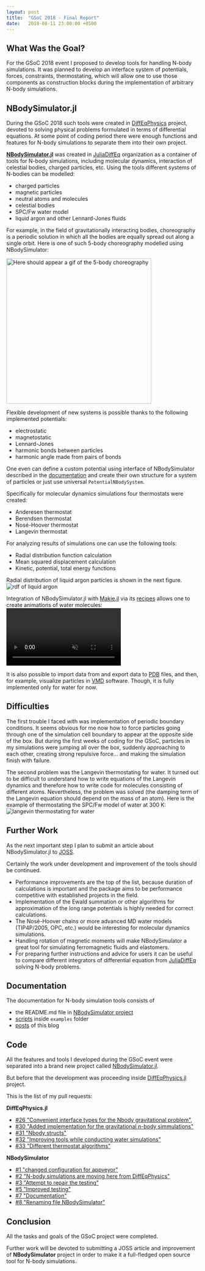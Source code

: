 ```yaml
---
layout: post
title:  "GSoC 2018 - Final Report"
date:   2018-08-11 23:00:00 +0500
---
```


<script type="text/javascript" async
  src="https://cdnjs.cloudflare.com/ajax/libs/mathjax/2.7.4/latest.js?config=TeX-MML-AM_CHTML">
</script>

[link_to_NBodySimulator]: https://github.com/JuliaDiffEq/NBodySimulator.jl
[link_to_DiffEqPhysics]: https://github.com/JuliaDiffEq/DiffEqPhysics.jl
[link_to_JuliaDiffEq]: https://github.com/JuliaDiffEq

## What Was the Goal?
For the GSoC 2018 event I proposed to develop tools for handling N-body simulations. It was planned to develop an interface system of potentials, forces, constraints, thermostating, which will allow one to use those components as construction blocks during the implementation of arbitrary N-body simulations.

## NBodySimulator.jl
During the GSoC 2018 such tools were created in [DiffEqPhysics][link_to_DiffEqPhysics] project, devoted to solving physical problems formulated in terms of differential equations. At some point of coding period there were enough functions and features for N-body simulations to separate them into their own project.

[**NBodySimulator.jl**][link_to_NBodySimulator] was created in [JuliaDiffEq][link_to_JuliaDiffEq] organization as a container of tools for N-body simulations, including molecular dynamics, interaction of celestial bodies, charged particles, etc. Using the tools different systems of N-bodies can be modelled:
- charged particles
- magnetic particles
- neutral atoms and molecules
- celestial bodies
- SPC/Fw water model
- liquid argon and other Lennard-Jones fluids

For example, in the field of gravitationally interacting bodies, choreography is a periodic solution in which all the bodies are equally spread out along a single orbit. Here is one of such 5-body choreography modelled using NBodySimulator:

<img src="https://user-images.githubusercontent.com/16945627/44007423-8e36059a-9eae-11e8-8b4e-e76459ccc1a0.gif" alt="Here should appear a gif of the 5-body choreography" width="380"/>

Flexible development of new systems is possible thanks to the following implemented potentials:
- electrostatic
- magnetostatic
- Lennard-Jones
- harmonic bonds between particles
- harmonic angle made from pairs of bonds

One even can define a custom potential using interface of NBodySimulator described in the [documentation](https://github.com/JuliaDiffEq/NBodySimulator.jl/blob/master/README.md) and create their own structure for a system of particles or just use universal `PotentialNBodySystem`.

Specifically for molecular dynamics simulations four thermostats were created:
- Anderesen thermostat
- Berendsen thermostat
- Nosé-Hoover thermostat
- Langevin thermostat

For analyzing results of simulations one can use the following tools:
- Radial distribution function calculation
- Mean squared displacement calculation
- Kinetic, potential, total energy functions

Radial distribution of liquid argon particles is shown in the next figure.
![rdf of liquid argon](https://user-images.githubusercontent.com/16945627/44006432-c86272e6-9e9d-11e8-92fd-3d539f07ed59.png)

Integration of NBodySimulator.jl with [Makie.jl](https://github.com/JuliaPlots/Makie.jl) via its [recipes](http://makie.juliaplots.org/stable/examples-meshscatter.html#Type-recipe-for-molecule-simulation-1) allows one to create animations of water molecules:
<video controls="" autoplay="" loop="" muted="">
      <source src="http://makie.juliaplots.org/stable/media\type_recipe_for_molecule_simulation.mp4" type="video/mp4">
      Your browser does not support mp4. Please use a modern browser like Chrome or Firefox.
</video>

It is also possible to import data from and export data to [PDB](https://en.wikipedia.org/wiki/Protein_Data_Bank_(file_format)) files, and then, for example, visualize particles in [VMD](http://www.ks.uiuc.edu/Research/vmd/) software. Though, it is fully implemented only for water for now.

## Difficulties
The first trouble I faced with was implementation of periodic boundary conditions. It seems obvious for me now how to force particles going through one of the simulation cell boundary to appear at the opposite side of the box. But during the first weeks of coding for the GSoC, particles in my simulations were jumping all over the box, suddenly approaching to each other, creating strong repulsive force... and making the simulation finish with failure.

The second problem was the Langevin thermostating for water. It turned out to be difficult to understand how to write equations of the Langevin dynamics and therefore how to write code for molecules consisting of different atoms. Nevertheless, the problem was solved (the damping term of the Langevin equation should depend on the mass of an atom). Here is the example of thermostating the SPC/Fw model of water at 300 K:
![langevin thermostating for water](https://user-images.githubusercontent.com/16945627/44005987-c17556f4-9e95-11e8-9324-0d56ee3e74d3.png)

## Further Work
As the next important step I plan to submit an article about NBodySimulator.jl to [JOSS](http://joss.theoj.org/about#about).

Certainly the work under development and improvement of the tools should be continued.
- Performance improvements are the top of the list, because duration of calculations is important and the package aims to be performance competitive with established projects in the field.
- Implementation of the Ewald summation or other algorithms for approximation of the long range potentials is highly needed for correct calculations.
- The Nosé-Hoover chains or more advanced MD water models (TIP4P/2005, OPC, etc.) would be interesting for molecular dynamics simulations.
- Handling rotation of magnetic moments will make NBodySimulator a great tool for simulating ferromagnetic fluids and elastomers.
- For preparing further instructions and advice for users it can be useful to compare different integrators of differential equation from [JuliaDiffEq][link_to_JuliaDiffEq] solving N-body problems.

## Documentation
The documentation for N-body simulation tools consists of 
- the README.md file in [NBodySimulator project][link_to_NBodySimulator]
- [scripts](https://github.com/JuliaDiffEq/NBodySimulator.jl/tree/master/examples) inside `examples` folder
- [posts](https://mikhail-vaganov.github.io/gsoc-2018-blog/) of this blog 

## Code
All the features and tools I developed during the GSoC event were separated into a brand new project called [NBodySimulator.jl][link_to_NBodySimulator].

But before that the development was proceeding inside [DiffEqPhysics.jl][link_to_DiffEqPhysics] project.

This is the list of my pull requests:

**DiffEqPhysics.jl**
- [#26 "Convenient interface types for the Nbody gravitational problem"](https://github.com/JuliaDiffEq/DiffEqPhysics.jl/pull/26), 
- [#30 "Added implementation for the gravitational n-body simmulations"](https://github.com/JuliaDiffEq/DiffEqPhysics.jl/pull/30)
- [#31 "Nbody structs"](https://github.com/JuliaDiffEq/DiffEqPhysics.jl/pull/31)
- [#32 "Improving tools while conducting water simulations"](https://github.com/JuliaDiffEq/DiffEqPhysics.jl/pull/32)
- [#33 "Different thermostat algorithms"](https://github.com/JuliaDiffEq/DiffEqPhysics.jl/pull/33)

**NBodySimulator**
- [#1 "changed configuration for appveyor"](https://github.com/JuliaDiffEq/NBodySimulator.jl/pull/1)
- [#2 "N-body simulations are moving here from DiffEqPhysics"](https://github.com/JuliaDiffEq/NBodySimulator.jl/pull/2)
- [#3 "Attempt to repair the testing"](https://github.com/JuliaDiffEq/NBodySimulator.jl/pull/3)
- [#5 "Improved testing"](https://github.com/JuliaDiffEq/NBodySimulator.jl/pull/5)
- [#7 "Documentation"](https://github.com/JuliaDiffEq/NBodySimulator.jl/pull/7)
- [#8 "Renaming file NBodySimulator"](https://github.com/JuliaDiffEq/NBodySimulator.jl/pull/8)

## Conclusion
All the tasks and goals of the GSoC project were completed.

Further work will be devoted to submitting a JOSS article and improvement of **NBodySimulator** project in order to make it a full-fledged open source tool for N-body simulations.